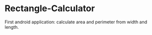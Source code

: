 # Rectangle-Calculator
First android application: calculate area and perimeter from width and length.
